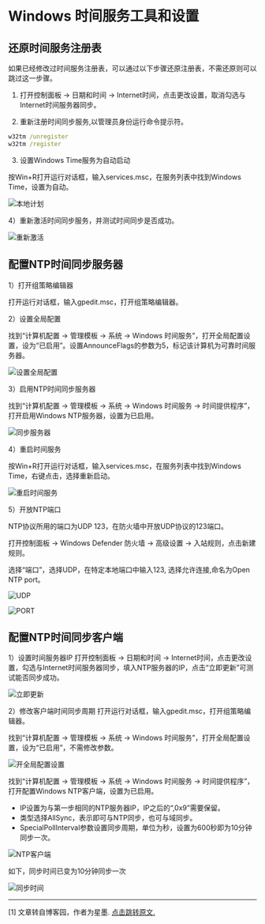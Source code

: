 # Windows 时间服务工具和设置

## 还原时间服务注册表

如果已经修改过时间服务注册表，可以通过以下步骤还原注册表，不需还原则可以跳过这一步骤。

1) 打开控制面板 -> 日期和时间 -> Internet时间，点击更改设置，取消勾选与Internet时间服务器同步。

2) 重新注册时间同步服务,以管理员身份运行命令提示符。
```cmd
w32tm /unregister
w32tm /register
```
3) 设置Windows Time服务为自动启动

按Win+R打开运行对话框，输入services.msc，在服务列表中找到Windows Time，设置为自动。

![本地计划](11.png)

4）重新激活时间同步服务，并测试时间同步是否成功。

![重新激活](12.png)


## 配置NTP时间同步服务器

1）打开组策略编辑器

打开运行对话框，输入gpedit.msc，打开组策略编辑器。

2）设置全局配置

找到“计算机配置 -> 管理模板 -> 系统 -> Windows 时间服务”，打开全局配置设置，设为“已启用”。设置AnnounceFlags的参数为5，标记该计算机为可靠时间服务器。

![设置全局配置](21.png)

3）启用NTP时间同步服务器

找到“计算机配置 -> 管理模板 -> 系统 -> Windows 时间服务 -> 时间提供程序”，打开启用Windows NTP服务器，设置为已启用。

![同步服务器](22.png)

4）重启时间服务

按Win+R打开运行对话框，输入services.msc，在服务列表中找到Windows Time，右键点击，选择重新启动。

![重启时间服务](23.png)

5）开放NTP端口

NTP协议所用的端口为UDP 123，在防火墙中开放UDP协议的123端口。

打开控制面板 -> Windows Defender 防火墙 -> 高级设置 -> 入站规则，点击新建规则。

选择“端口”，选择UDP，在特定本地端口中输入123, 选择允许连接,命名为Open NTP port。

![UDP](31.png)

![PORT](32.png)

## 配置NTP时间同步客户端

1）设置时间服务器IP
打开控制面板 -> 日期和时间 -> Internet时间，点击更改设置，勾选与Internet时间服务器同步，填入NTP服务器的IP，点击“立即更新”可测试能否同步成功。

![立即更新](41.png)

2）修改客户端时间同步周期
打开运行对话框，输入gpedit.msc，打开组策略编辑器。

找到“计算机配置 -> 管理模板 -> 系统 -> Windows 时间服务”，打开全局配置设置，设为“已启用”，不需修改参数。

![开全局配置设置](42.png)

找到“计算机配置 -> 管理模板 -> 系统 -> Windows 时间服务 -> 时间提供程序”，打开配置Windows NTP客户端，设置为已启用。

- IP设置为与第一步相同的NTP服务器IP，IP之后的“,0x9”需要保留。
- 类型选择AllSync，表示即可与NTP同步，也可与域同步。
- SpecialPollInterval参数设置同步周期，单位为秒，设置为600秒即为10分钟同步一次。

![NTP客户端](43.png)

如下，同步时间已变为10分钟同步一次

![同步时间](44.png)

---

[1] 文章转自博客园，作者为星墨. [点击跳转原文.](https://www.cnblogs.com/yada/p/11757671.html)
